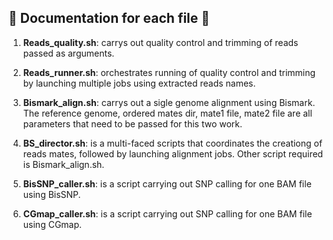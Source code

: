## :leaves: Documentation for each file :leaves:

1) **Reads_quality.sh**: carrys out quality control and trimming of reads passed as arguments. 

3) **Reads_runner.sh**: orchestrates running of quality control and trimming by launching multiple jobs using extracted reads names. 

4) **Bismark_align.sh**: carrys out a sigle genome alignment using Bismark. The reference genome, ordered mates dir, mate1 file, mate2 file are all parameters that need to be passed for this two work. 

5) **BS_director.sh**: is a multi-faced scripts that coordinates the creationg of reads mates, followed by launching alignment jobs. Other script required is Bismark_align.sh. 

6) **BisSNP_caller.sh**: is a script carrying out SNP calling for one BAM file using BisSNP.

7) **CGmap_caller.sh**: is a script carrying out SNP calling for one BAM file using CGmap.
